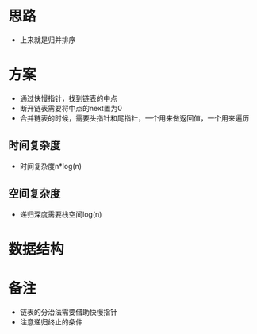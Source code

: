 # 思路
- 上来就是归并排序
# 方案
- 通过快慢指针，找到链表的中点
- 断开链表需要将中点的next置为0
- 合并链表的时候，需要头指针和尾指针，一个用来做返回值，一个用来遍历
## 时间复杂度
- 时间复杂度n*log(n)
## 空间复杂度
- 递归深度需要栈空间log(n)
# 数据结构
# 备注
- 链表的分治法需要借助快慢指针
- 注意递归终止的条件
